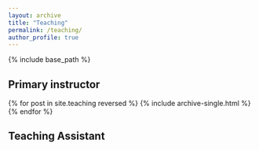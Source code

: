 ```yaml
---
layout: archive
title: "Teaching"
permalink: /teaching/
author_profile: true
---
```


{% include base_path %}

Primary instructor
-------

{% for post in site.teaching reversed %}
  {% include archive-single.html %}
{% endfor %}

Teaching Assistant
-------
